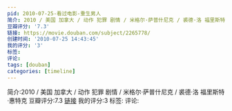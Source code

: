 ```yaml
---
pid: 2010-07-25-看过电影-重生男人
简介: 2010 / 美国 加拿大 / 动作 犯罪 剧情 / 米格尔·萨普什尼克 / 裘德·洛 福里斯特·惠特克
豆瓣评分: '7.3'
链接: https://movie.douban.com/subject/2265778/
创建时间: '2010-07-25 14:43:45'
我的评分: '3'
标签:
评论:
tags: [douban]
categories: [timeline]
---
```

简介:2010 / 美国 加拿大 / 动作 犯罪 剧情 / 米格尔·萨普什尼克 / 裘德·洛 福里斯特·惠特克
豆瓣评分:7.3
[链接](https://movie.douban.com/subject/2265778/)
我的评分:3
标签:
评论:

